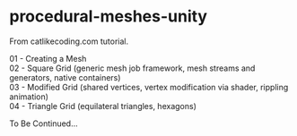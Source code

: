 # procedural-meshes-unity
From catlikecoding.com tutorial.

01 - Creating a Mesh\
02 - Square Grid (generic mesh job framework, mesh streams and generators, native containers)\
03 - Modified Grid (shared vertices, vertex modification via shader, rippling animation)\
04 - Triangle Grid (equilateral triangles, hexagons)

To Be Continued...
